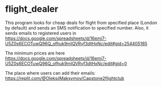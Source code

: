 ﻿# flight_dealer

This program looks for cheap deals for flight from specified place (London by default) and sends an SMS notification to specified number. Also, it sends emails to registered users in https://docs.google.com/spreadsheets/d/16emi7-U5Z0s6ECOTuwQ96Q_ofhuk9mIQVRyf3dtHxNc/edit#gid=254405185

The minimum prices  are here https://docs.google.com/spreadsheets/d/16emi7-U5Z0s6ECOTuwQ96Q_ofhuk9mIQVRyf3dtHxNc/edit#gid=0

The place where users can add their emails: https://replit.com/@OleksiiMaksymov/Capstone2flightclub
